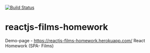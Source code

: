 [![Build Status](https://img.shields.io/travis/eneko7/reactjs-films-homework.svg)](https://travis-ci.org/eneko7/reactjs-films-homework)
# reactjs-films-homework
Demo-page - <a href="https://reactjs-films-homework.herokuapp.com/">https://reactjs-films-homework.herokuapp.com/</a>
React Homework (SPA- Films)
